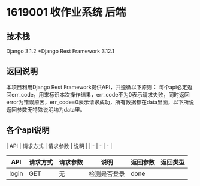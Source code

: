 # 1619001 收作业系统 后端
## 技术栈
Django 3.1.2 +Django Rest Framework 3.12.1
## 返回说明
本项目利用Django Rest Framework提供API，并遵循以下原则：
每个api必定返回err_code，用来标识本次操作结果，err_code不为0表示请求失败，同时返回error为错误原因，err_code=0表示请求成功，所有数据都在data里面，以下所说返回参数无特殊说明均为data里。
## 各个api说明
| API | 请求方式 | 请求参数 | 说明 |
| - | - | - |

|  API   | 请求方式 | 请求参数 | 说明 | 返回参数 | 返回类型
|  ----  | ----  | ----  | ----  | ----  | ---- |
| login | GET | 无 |检测是否登录 | done

